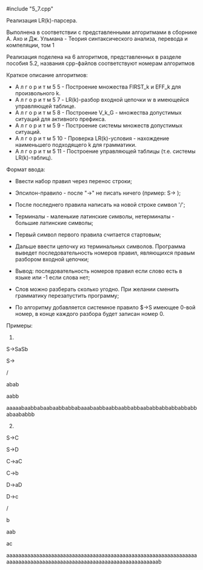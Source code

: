 #include "5_7.cpp"

Реализация LR(k)-парсера.


Выполнена в соответствии с представленными алгоритмами в сборнике А. Ахо и Дж. Ульмана - Теория синтаксического анализа, перевода и компеляции, том 1

Реализация поделена на 6 алгоритмов, представленных в разделе пособия 5.2, названия cpp-файлов соответствуют номерам алгоритмов

Краткое описание алгоритмов:
- А л г о р и т м  5 5   -  Построение множества FIRST_k и EFF_k для произвольного k.
- А л г о р и т м  5 7   -  LR(k)-разбор входной цепочки w в имеющейся управляющей таблице.
- А л г о р и т м  5 8   -  Построение V_k_G - множества допустимых ситуаций для активного префикса.
- А л г о р и т м  5 9   -  Построение системы множеств допустимых ситуаций.
- А л г о р и т м  5 10  -  Проверка LR(k)-условия - нахождение наименьшего подходящего k для грамматики.
- А л г о р и т м  5 11  -  Построение управляющей таблицы (т.е. системы LR(k)-таблиц).


Формат ввода:

- Ввести набор правил через перенос строки;
- Эпсилон-правило - после "->" не писать ничего (пример: S-> );
- После последнего правила написать на новой строке символ '/';
- Терминалы - маленькие латинские символы, нетерминалы - большие латинские символы;
- Первый символ первого правила считается стартовым;

- Дальше ввести цепочку из терминальных символов. Программа выведет последовательность номеров правил, являющихся правым разбором входной цепочки;
- Вывод: последовательность номеров правил если слово есть в языке или -1 если слова нет;
- Слов можно разберать сколько угодно. При желании сменить грамматику перезапустить программу;
- По алгоритму добавляется системное правило $->S имеющее 0-вой номер, в конце каждого разбора будет записан номер 0.



Примеры:

1)

S->SaSb

S->

/ 

abab 

aabb

aaaaabaabbabaabaabbabbabaaabaabbaabbaabbabbaababbabbabbabbabbabaababbb

2)

S->C

S->D

C->aC

C->b

D->aD

D->c

/

b

aab

ac

aaaaaaaaaaaaaaaaaaaaaaaaaaaaaaaaaaaaaaaaaaaaaaaaaaaaaaaaaaaaaaaaaaaaaaaaaaaaaaaaaaaaaaaaaaaaaaaaaaaaaaaaaaaaaaaaaaab

